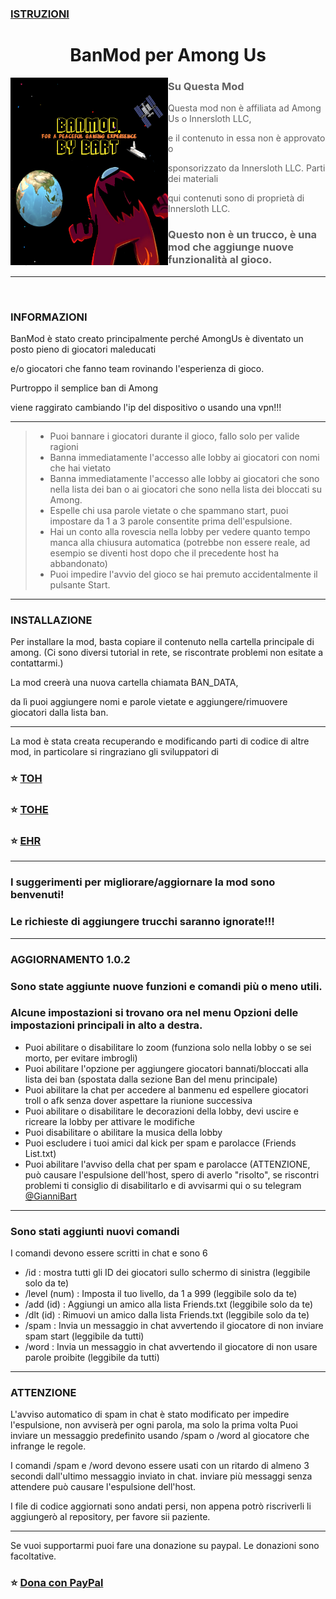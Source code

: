 ### [ISTRUZIONI](Istruzioni/ISTRUZIONI-IT.md)

<h1 align="center">BanMod per Among Us</h1>


<img align="left" alt="Cover" src="Resources/newimage.png" width="50%" height="300" /> 
<p align="right">

> ### Su Questa Mod

> Questa mod non è affiliata ad Among Us o Innersloth LLC,

> e il contenuto in essa non è approvato o

> sponsorizzato da Innersloth LLC. Parti dei materiali

> qui contenuti sono di proprietà di Innersloth LLC.

> ### Questo non è un trucco, è una mod che aggiunge nuove funzionalità al gioco.


---
<br>

### INFORMAZIONI


BanMod è stato creato principalmente perché AmongUs è diventato un posto pieno di giocatori maleducati

e/o giocatori che fanno team rovinando l'esperienza di gioco. 

Purtroppo il semplice ban di Among

viene raggirato cambiando l'ip del dispositivo o usando una vpn!!!

---
> - Puoi bannare i giocatori durante il gioco, fallo solo per valide ragioni
> - Banna immediatamente l'accesso alle lobby ai giocatori con nomi che hai vietato
> - Banna immediatamente l'accesso alle lobby ai giocatori che sono nella lista dei ban o ai giocatori che sono nella lista dei bloccati su Among.
> - Espelle chi usa parole vietate o che spammano start, puoi impostare da 1 a 3 parole consentite prima dell'espulsione.
> - Hai un conto alla rovescia nella lobby per vedere quanto tempo manca alla chiusura automatica (potrebbe non essere reale, ad esempio se diventi host dopo che il precedente host ha abbandonato)
> - Puoi impedire l'avvio del gioco se hai premuto accidentalmente il pulsante Start.

                   
---
### INSTALLAZIONE

Per installare la mod, basta copiare il contenuto nella cartella principale di among.
(Ci sono diversi tutorial in rete, se riscontrate problemi non esitate a contattarmi.)

La mod creerà una nuova cartella chiamata BAN_DATA,

da lì puoi aggiungere nomi e parole vietate e aggiungere/rimuovere giocatori dalla lista ban.

---
La mod è stata creata recuperando e modificando parti di codice di altre mod, in particolare si ringraziano gli sviluppatori di

### :star: [TOH](https://github.com/tukasa0001/TownOfHost)
### :star: [TOHE](https://github.com/KARPED1EM/TownOfHostEdited)
### :star: [EHR](https://github.com/Gurge44/EndlessHostRoles/tree/main)
---
### I suggerimenti per migliorare/aggiornare la mod sono benvenuti!
### Le richieste di aggiungere trucchi saranno ignorate!!!
---
### AGGIORNAMENTO 1.0.2

### Sono state aggiunte nuove funzioni e comandi più o meno utili.
### Alcune impostazioni si trovano ora nel menu Opzioni delle impostazioni principali in alto a destra.

- Puoi abilitare o disabilitare lo zoom (funziona solo nella lobby o se sei morto, per evitare imbrogli)
- Puoi abilitare l'opzione per aggiungere giocatori bannati/bloccati alla lista dei ban (spostata dalla sezione Ban del menu principale)
- Puoi abilitare la chat per accedere al banmenu ed espellere giocatori troll o afk senza dover aspettare la riunione successiva
- Puoi abilitare o disabilitare le decorazioni della lobby, devi uscire e ricreare la lobby per attivare le modifiche
- Puoi disabilitare o abilitare la musica della lobby
- Puoi escludere i tuoi amici dal kick per spam e parolacce (Friends List.txt)
- Puoi abilitare l'avviso della chat per spam e parolacce (ATTENZIONE, può causare l'espulsione dell'host, spero di averlo "risolto", se riscontri problemi ti consiglio di disabilitarlo e di avvisarmi qui o su telegram [@GianniBart](https://t.me/Giannibart)
---
### Sono stati aggiunti nuovi comandi
I comandi devono essere scritti in chat e sono 6

- /id : mostra tutti gli ID dei giocatori sullo schermo di sinistra (leggibile solo da te)
- /level (num) : Imposta il tuo livello, da 1 a 999 (leggibile solo da te)
- /add (id) : Aggiungi un amico alla lista Friends.txt (leggibile solo da te)
- /dlt (id) : Rimuovi un amico dalla lista Friends.txt (leggibile solo da te)
- /spam : Invia un messaggio in chat avvertendo il giocatore di non inviare spam start (leggibile da tutti)
- /word : Invia un messaggio in chat avvertendo il giocatore di non usare parole proibite (leggibile da tutti)

---

### ATTENZIONE
L'avviso automatico di spam in chat è stato modificato per impedire l'espulsione, non avviserà per ogni parola, ma solo la prima volta
Puoi inviare un messaggio predefinito usando /spam o /word al giocatore che infrange le regole.

I comandi /spam e /word devono essere usati con un ritardo di almeno 3 secondi dall'ultimo messaggio inviato in chat. inviare più messaggi senza attendere può causare l'espulsione dell'host.

I file di codice aggiornati sono andati persi, non appena potrò riscriverli li aggiungerò al repository, per favore sii paziente.

---

Se vuoi supportarmi puoi fare una donazione su paypal.
Le donazioni sono facoltative.

### :star: [Dona con PayPal](https://www.paypal.com/donate/?hosted_button_id=AQTKF6FGQLPCL)
